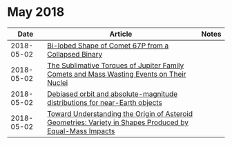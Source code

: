 # May 2018

| Date | Article | Notes | 
| ---- | ---- | ---- |
| 2018-05-02 | [Bi-lobed Shape of Comet 67P from a Collapsed Binary](https://arxiv.org/abs/1804.08735) | 
| 2018-05-02 | [The Sublimative Torques of Jupiter Family Comets and Mass Wasting Events on Their Nuclei](https://arxiv.org/abs/1804.10232) |
| 2018-05-02 | [Debiased orbit and absolute-magnitude distributions for near-Earth objects](https://arxiv.org/abs/1804.10265) | 
| 2018-05-02 | [Toward Understanding the Origin of Asteroid Geometries: Variety in Shapes Produced by Equal-Mass Impacts](https://arxiv.org/abs/1804.11039) | 

